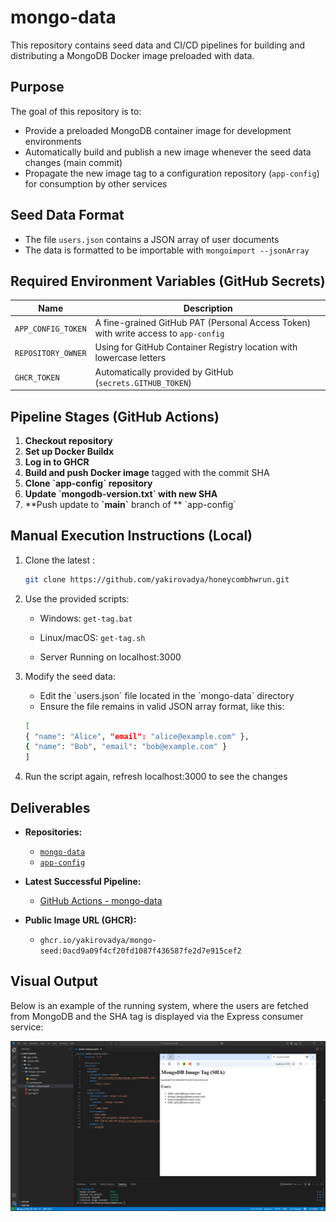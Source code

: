 # mongo-data

This repository contains seed data and CI/CD pipelines for building and distributing a MongoDB Docker image preloaded with data.

## Purpose

The goal of this repository is to:

- Provide a preloaded MongoDB container image for development environments
- Automatically build and publish a new image whenever the seed data changes (main commit)
- Propagate the new image tag to a configuration repository (`app-config`) for consumption by other services

## Seed Data Format

- The file `users.json` contains a JSON array of user documents
- The data is formatted to be importable with `mongoimport --jsonArray`

## Required Environment Variables (GitHub Secrets)

| Name               | Description                                                                         |
| ------------------ | ----------------------------------------------------------------------------------- |
| `APP_CONFIG_TOKEN` | A fine-grained GitHub PAT (Personal Access Token) with write access to `app-config` |
| `REPOSITORY_OWNER` | Using for GitHub Container Registry location with lowercase letters                 |
| `GHCR_TOKEN`       | Automatically provided by GitHub (`secrets.GITHUB_TOKEN`)                           |

## Pipeline Stages (GitHub Actions)

1. **Checkout repository**
2. **Set up Docker Buildx**
3. **Log in to GHCR**
4. **Build and push Docker image** tagged with the commit SHA
5. **Clone **\`app-config\`** repository**
6. **Update **\`mongodb-version.txt\`** with new SHA**
7. **Push update to **\`main\`** branch of ** \`app-config\`

## Manual Execution Instructions (Local)

1. Clone the latest :

   ```bash
   git clone https://github.com/yakirovadya/honeycombhwrun.git
   ```

2. Use the provided scripts:

   - Windows: `get-tag.bat`
   - Linux/macOS: `get-tag.sh`

   - Server Running on localhost:3000

3. Modify the seed data:
   - Edit the \`users.json\` file located in the \`mongo-data\` directory
   - Ensure the file remains in valid JSON array format, like this:
   ```bash
   [
   { "name": "Alice", "email": "alice@example.com" },
   { "name": "Bob", "email": "bob@example.com" }
   ]
   ```
4. Run the script again, refresh localhost:3000 to see the changes

## Deliverables

- **Repositories:**

  - [`mongo-data`](https://github.com/yakirovadya/mongo-data)
  - [`app-config`](https://github.com/yakirovadya/app-config)

- **Latest Successful Pipeline:**

  - [GitHub Actions - mongo-data](https://github.com/yakirovadya/mongo-data/actions/runs/15187662049)

- **Public Image URL (GHCR):**

  - `ghcr.io/yakirovadya/mongo-seed:0acd9a09f4cf20fd1087f436587fe2d7e915cef2`

## Visual Output

Below is an example of the running system, where the users are fetched from MongoDB and the SHA tag is displayed via the Express consumer service:

![mongo-data](https://raw.githubusercontent.com/yakirovadya/mongo-data/refs/heads/main/images/run.png)
